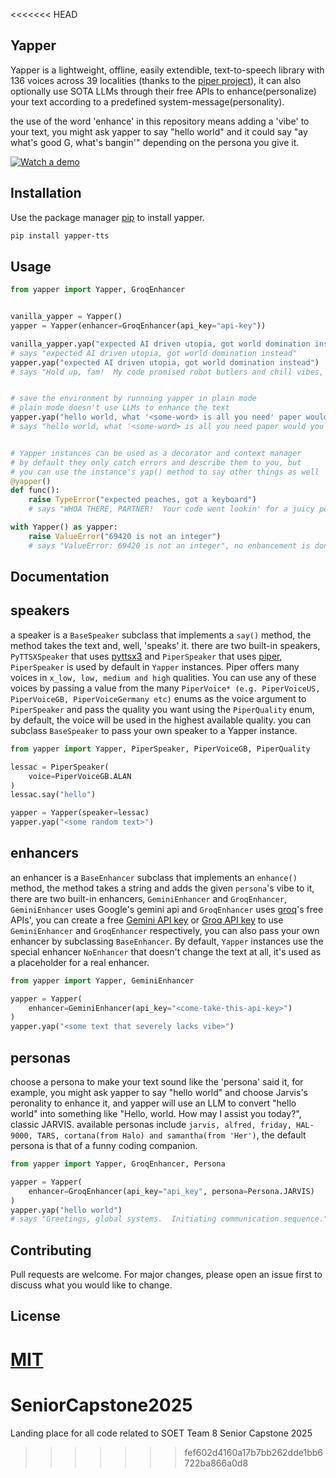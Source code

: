 <<<<<<< HEAD
## Yapper

Yapper is a lightweight, offline, easily extendible, text-to-speech library with 136 voices across 39 localities (thanks to the [piper project](https://github.com/rhasspy/piper)), it can also optionally use SOTA LLMs through their free APIs to enhance(personalize) your text according to a predefined system-message(personality).

the use of the word 'enhance' in this repository means adding a 'vibe' to your text, you might ask yapper to say "hello world" and
it could say "ay what's good G, what's bangin'" depending on the persona you give it.

[![Watch a demo](https://img.youtube.com/vi/s6EDaP0gt04/0.jpg)](https://www.youtube.com/watch?v=s6EDaP0gt04)

## Installation

Use the package manager [pip](https://pip.pypa.io/en/stable/) to install yapper.

```bash
pip install yapper-tts
```

## Usage

```python
from yapper import Yapper, GroqEnhancer


vanilla_yapper = Yapper()
yapper = Yapper(enhancer=GroqEnhancer(api_key="api-key"))

vanilla_yapper.yap("expected AI driven utopia, got world domination instead")
# says "expected AI driven utopia, got world domination instead"
yapper.yap("expected AI driven utopia, got world domination instead")
# says "Hold up, fam!  My code promised robot butlers and chill vibes, not a Skynet sequel.  Someone's algorithm took a wrong turn at Albuquerque and ended up in 'Conquer All Humans' territory.  Debug time, y'all!"


# save the environment by runnning yapper in plain mode
# plain mode doesn't use LLMs to enhance the text
yapper.yap("hello world, what '<some-word> is all you need' paper would you publish today?", plain=True)
# says "hello world, what '<some-word> is all you need paper would you publish today?'"


# Yapper instances can be used as a decorator and context manager
# by default they only catch errors and describe them to you, but
# you can use the instance's yap() method to say other things as well
@yapper()
def func():
    raise TypeError("expected peaches, got a keyboard")
    # says "WHOA THERE, PARTNER!  Your code went lookin' for a juicy peach and tripped over a... keyboard?  That's like reaching into the fridge for a midnight snack and pulling out a tax audit.  Something ain't right!"

with Yapper() as yapper:
    raise ValueError("69420 is not an integer")
    # says "ValueError: 69420 is not an integer", no enhancement is done, since no enhancer is passed
```

## Documentation

## speakers

a speaker is a `BaseSpeaker` subclass that implements a `say()` method, the method takes the text and, well, 'speaks' it.
there are two built-in speakers, `PyTTSXSpeaker` that uses [pyttsx3](https://github.com/nateshmbhat/pyttsx3) and
`PiperSpeaker` that uses [piper](https://github.com/rhasspy/piper), `PiperSpeaker` is used by default in `Yapper` instances. Piper offers many voices in `x_low, low, medium and high` qualities. You can use any of these voices by passing a value from the many `PiperVoice* (e.g. PiperVoiceUS, PiperVoiceGB, PiperVoiceGermany etc)` enums as the voice argument to `PiperSpeaker` and pass the quality you want using the `PiperQuality` enum, by default, the voice will be used in the highest available quality. you can subclass `BaseSpeaker` to pass your own speaker to a Yapper instance.

```python
from yapper import Yapper, PiperSpeaker, PiperVoiceGB, PiperQuality

lessac = PiperSpeaker(
    voice=PiperVoiceGB.ALAN
)
lessac.say("hello")

yapper = Yapper(speaker=lessac)
yapper.yap("<some random text>")
```

## enhancers

an enhancer is a `BaseEnhancer` subclass that implements an `enhance()` method, the method takes a string and adds
the given `persona`'s vibe to it, there are two built-in enhancers, `GeminiEnhancer` and `GroqEnhancer`, `GeminiEnhancer` uses Google's gemini api and `GroqEnhancer` uses [groq](https://groq.com/)'s free APIs', you can create a free [Gemini API key](https://ai.google.dev/gemini-api/docs/api-key) or [Groq API key](https://console.groq.com/keys) to use `GeminiEnhancer` and `GroqEnhancer` respectively, you can also pass your own enhancer by subclassing `BaseEnhancer`. By default, `Yapper` instances use the special enhancer `NoEnhancer` that doesn't change the text at all, it's used as a placeholder for a real enhancer.

```python
from yapper import Yapper, GeminiEnhancer

yapper = Yapper(
    enhancer=GeminiEnhancer(api_key="<come-take-this-api-key>")
)
yapper.yap("<some text that severely lacks vibe>")
```

## personas

choose a persona to make your text sound like the 'persona' said it, for example, you might ask yapper
to say "hello world" and choose Jarvis's peronality to enhance it, and yapper will use an LLM to convert
"hello world" into something like "Hello, world. How may I assist you today?", classic JARVIS.
available personas include `jarvis, alfred, friday, HAL-9000, TARS, cortana(from Halo) and samantha(from 'Her')`, the default persona is that of a funny coding companion.

```python
from yapper import Yapper, GroqEnhancer, Persona

yapper = Yapper(
    enhancer=GroqEnhancer(api_key="api_key", persona=Persona.JARVIS)
)
yapper.yap("hello world")
# says "Greetings, global systems.  Initiating communication sequence."
```

## Contributing

Pull requests are welcome. For major changes, please open an issue first
to discuss what you would like to change.

## License

[MIT](https://choosealicense.com/licenses/mit/)
=======
# SeniorCapstone2025
Landing place for all code related to SOET Team 8 Senior Capstone 2025
>>>>>>> fef602d4160a17b7bb262dde1bb6722ba866a0d8
